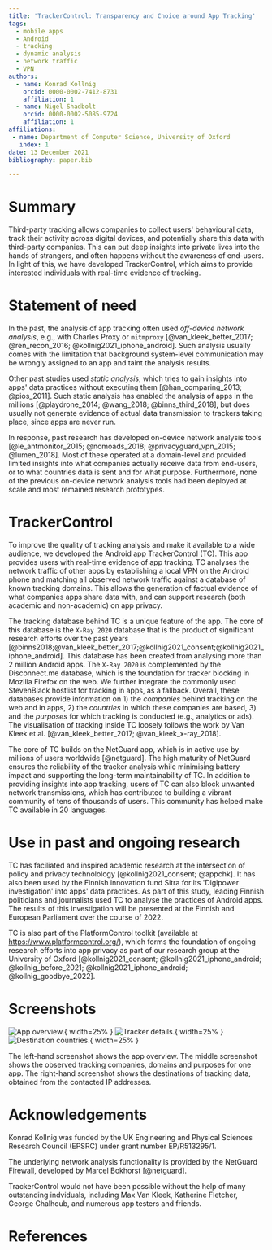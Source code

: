 ```yaml
---
title: 'TrackerControl: Transparency and Choice around App Tracking'
tags:
  - mobile apps
  - Android
  - tracking
  - dynamic analysis
  - network traffic
  - VPN
authors:
  - name: Konrad Kollnig
    orcid: 0000-0002-7412-8731
    affiliation: 1
  - name: Nigel Shadbolt
    orcid: 0000-0002-5085-9724
    affiliation: 1
affiliations:
 - name: Department of Computer Science, University of Oxford
   index: 1
date: 13 December 2021
bibliography: paper.bib

---
```


# Summary

Third-party tracking allows companies to collect users' behavioural data, track their activity across digital devices, and potentially share this data with third-party companies. This can put deep insights into private lives into the hands of strangers, and often happens without the awareness of end-users. In light of this, we have developed TrackerControl, which aims to provide interested individuals with real-time evidence of tracking.

# Statement of need

In the past, the analysis of app tracking often used *off-device network analysis*, e.g., with Charles Proxy or `mitmproxy` [@van_kleek_better_2017; @ren_recon_2016; @kollnig2021_iphone_android]. Such analysis usually comes with the limitation that background system-level communication may be wrongly assigned to an app and taint the analysis results. 

Other past studies used *static analysis*, which tries to gain insights into apps' data practices without executing them [@han_comparing_2013; @pios_2011]. Such static analysis has enabled the analysis of apps in the millions [@playdrone_2014; @wang_2018; @binns_third_2018], but does usually not generate evidence of actual data transmission to trackers taking place, since apps are never run.

In response, past research has developed on-device network analysis tools [@le_antmonitor_2015; @nomoads_2018; @privacyguard_vpn_2015; @lumen_2018]. Most of these operated at a domain-level and provided limited insights into what companies actually receive data from end-users, or to what countries data is sent and for what purpose. Furthermore, none of the previous on-device network analysis tools had been deployed at scale and most remained research prototypes.

# TrackerControl

To improve the quality of tracking analysis and make it available to a wide audience, we developed the Android app TrackerControl (TC). This app provides users with real-time evidence of app tracking. TC analyses the network traffic of other apps by establishing a local VPN on the Android phone and matching all observed network traffic against a database of known tracking domains. This allows the generation of factual evidence of what companies apps share data with, and can support research (both academic and non-academic) on app privacy.

The tracking database behind TC is a unique feature of the app. The core of this database is the `X-Ray 2020` database that is the product of significant research efforts over the past years [@binns2018;@van_kleek_better_2017;@kollnig2021_consent;@kollnig2021_iphone_android]. This database has been created from analysing more than 2 million Android apps. The `X-Ray 2020` is complemented by the Disconnect.me database, which is the foundation for tracker blocking in Mozilla Firefox on the web. We further integrate the commonly used StevenBlack hostlist for tracking in apps, as a fallback. Overall, these databases provide information on 1) the *companies* behind tracking on the web and in apps, 2) the *countries* in which these companies are based, 3) and the *purposes* for which tracking is conducted (e.g., analytics or ads). The visualisation of tracking inside TC loosely follows the work by Van Kleek et al. [@van_kleek_better_2017; @van_kleek_x-ray_2018].

The core of TC builds on the NetGuard app, which is in active use by millions of users worldwide [@netguard]. The high maturity of NetGuard ensures the reliability of the  tracker analysis while minimising battery impact and supporting the long-term maintainability of TC. In addition to providing insights into app tracking, users of TC can also block unwanted network transmissions, which has contributed to building a vibrant community of tens of thousands of users. This community has helped make TC available in 20 languages.

# Use in past and ongoing research

TC has faciliated and inspired academic research at the intersection of policy and privacy technolology [@kollnig2021_consent; @appchk]. It has also been used by the Finnish innovation fund Sitra for its 'Digipower investigation' into apps' data practices. As part of this study, leading Finnish politicians and journalists used TC to analyse the practices of Android apps. The results of this investigation will be presented at the Finnish and European Parliament over the course of 2022.

TC is also part of the PlatformControl toolkit (available at <https://www.platformcontrol.org/>), which forms the foundation of ongoing research efforts into app privacy as part of our research group at the University of Oxford [@kollnig2021_consent; @kollnig2021_iphone_android; @kollnig_before_2021; @kollnig2021_iphone_android; @kollnig_goodbye_2022].

# Screenshots

![App overview.](fastlane/metadata/android/en-US/images/phoneScreenshots/1.png){ width=25% } ![Tracker details.](fastlane/metadata/android/en-US/images/phoneScreenshots/2.png){ width=25% } ![Destination countries.](fastlane/metadata/android/en-US/images/phoneScreenshots/3.png){ width=25% }

The left-hand screenshot shows the app overview. The middle screenshot shows the observed tracking companies, domains and purposes for one app. The right-hand screenshot shows the destinations of tracking data, obtained from the contacted IP addresses.

# Acknowledgements

Konrad Kollnig was funded by the UK Engineering and Physical Sciences Research Council (EPSRC) under grant number EP/R513295/1.

The underlying network analysis functionality is provided by the NetGuard Firewall, developed by Marcel Bokhorst [@netguard].

TrackerControl would not have been possible without the help of many outstanding indviduals, including Max Van Kleek, Katherine Fletcher, George Chalhoub, and numerous app testers and friends.

# References
